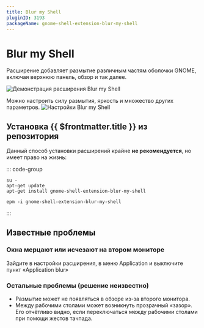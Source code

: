 ```yaml
---
title: Blur my Shell
pluginID: 3193
packageName: gnome-shell-extension-blur-my-shell
---
```


# Blur my Shell

Расширение добавляет размытие различным частям оболочки GNOME, включая верхнюю панель, обзор и так далее.

![Демонстрация расширения Blur my Shell](/blur-my-shell/blur-my-shell.png)

Можно настроить силу размытия, яркость и множество других параметров.
![Настройки Blur my Shell](/blur-my-shell/settings.png)

<!--@include: ./parts/show-install-steps.md-->

## Установка {{ $frontmatter.title }} из репозитория

Данный способ установки расширений крайне **не рекомендуется**, но имеет право на жизнь:

::: code-group
```shell[apt-get]
su -
apt-get update
apt-get install gnome-shell-extension-blur-my-shell
```

```shell[epm]
epm -i gnome-shell-extension-blur-my-shell
```
:::

<!--@include: ./parts/install-from-repository.md-->

## Известные проблемы
### Окна мерцают или исчезают на втором мониторе
Зайдите в настройки расширения, в меню Application и выключите пункт «Application blur»
### Остальные проблемы (решение неизвестно)
- Размытие может не появляться в обзоре из-за второго монитора.
- Между рабочими столами может возникнуть прозрачный «зазор». Его отчётливо видно, если переключаться между рабочими столами при помощи жестов тачпада.